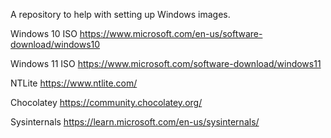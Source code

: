 A repository to help with setting up Windows images.

Windows 10 ISO
https://www.microsoft.com/en-us/software-download/windows10

Windows 11 ISO
https://www.microsoft.com/software-download/windows11

NTLite
https://www.ntlite.com/

Chocolatey
https://community.chocolatey.org/

Sysinternals
https://learn.microsoft.com/en-us/sysinternals/
